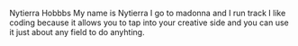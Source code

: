 Nytierra Hobbbs
My name is Nytierra I go to madonna and I run track
I like coding because it allows you to tap into your creative side and you can use it just about any field to do anyhting.
